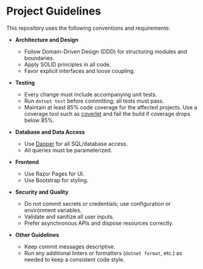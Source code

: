# Project Guidelines

This repository uses the following conventions and requirements:

- **Architecture and Design**
  - Follow Domain-Driven Design (DDD) for structuring modules and boundaries.
  - Apply SOLID principles in all code.
  - Favor explicit interfaces and loose coupling.

- **Testing**
  - Every change must include accompanying unit tests.
  - Run `dotnet test` before committing; all tests must pass.
  - Maintain at least 85% code coverage for the affected projects. Use a coverage tool such as [coverlet](https://github.com/coverlet-coverage/coverlet) and fail the build if coverage drops below 85%.

- **Database and Data Access**
  - Use [Dapper](https://github.com/DapperLib/Dapper) for all SQL/database access.
  - All queries must be parameterized.

- **Frontend**
  - Use Razor Pages for UI.
  - Use Bootstrap for styling.

- **Security and Quality**
  - Do not commit secrets or credentials; use configuration or environment variables.
  - Validate and sanitize all user inputs.
  - Prefer asynchronous APIs and dispose resources correctly.

- **Other Guidelines**
  - Keep commit messages descriptive.
  - Run any additional linters or formatters (`dotnet format`, etc.) as needed to keep a consistent code style.

